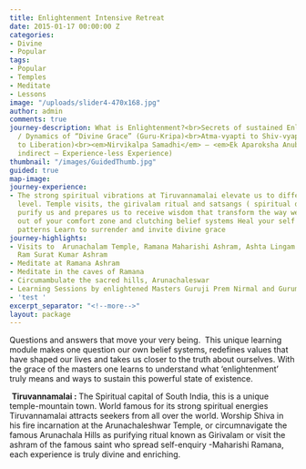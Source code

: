 ```yaml
---
title: Enlightenment Intensive Retreat
date: 2015-01-17 00:00:00 Z
categories:
- Divine
- Popular
tags:
- Popular
- Temples
- Meditate
- Lessons
image: "/uploads/slider4-470x168.jpg"
author: admin
comments: true
journey-description: What is Enlightenment?<br>Secrets of sustained Enlightenment
  / Dynamics of “Divine Grace” (Guru-Kripa)<br>Atma-vyapti to Shiv-vyapti (Enlightenment
  to Liberation)<br><em>Nirvikalpa Samadhi</em> – <em>Ek Aparoksha Anubhuti</em> (An
  indirect – Experience-less Experience)
thumbnail: "/images/GuidedThumb.jpg"
guided: true
map-image: 
journey-experience:
- The strong spiritual vibrations at Tiruvannamalai elevate us to different energy
  level. Temple visits, the girivalam ritual and satsangs ( spiritual discourses)
  purify us and prepares us to receive wisdom that transform the way we live and think.  Break
  out of your comfort zone and clutching belief systems Heal your self sabotaging
  patterns Learn to surrender and invite divine grace
journey-highlights:
- Visits to  Arunachalam Temple, Ramana Maharishi Ashram, Ashta Lingam Temples, Yogi
  Ram Surat Kumar Ashram
- Meditate at Ramana Ashram
- Meditate in the caves of Ramana
- Circumambulate the sacred hills, Arunachaleswar
- Learning Sessions by enlightened Masters Guruji Prem Nirmal and Guruma Bhartiji
- 'test '
excerpt_separator: "<!--more-->"
layout: package
---
```


<p>Questions and answers that move your very being.  This unique learning module makes one question our own belief systems,<!--more--> redefines values that have shaped our lives and takes us closer to the truth about ourselves. With the grace of the masters one learns to understand what ‘enlightenment’ truly means and ways to sustain this powerful state of existence.</p>
<p> <strong>Tiruvannamalai : </strong>The Spiritual capital of South India, this is a unique temple-mountain town. World famous for its strong spiritual energies Tiruvannamalai attracts seekers from all over the world. Worship Shiva in his fire incarnation at the Arunachaleshwar Temple, or circumnavigate the famous Arunachala Hills as purifying ritual known as Girivalam or visit the ashram of the famous saint who spread self-enquiry -Maharishi Ramana, each experience is truly divine and enriching.</p>
